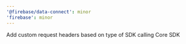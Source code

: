 ```yaml
---
'@firebase/data-connect': minor
'firebase': minor
---
```


Add custom request headers based on type of SDK calling Core SDK
